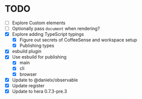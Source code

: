 TODO
====

- [ ] Explore Custom elements
- [ ] Optionally pass `document` when rendering?
- [x] Explore adding TypeScript typings
  - [x] Figure out secrets of CoffeeSense and workspace setup
  - [x] Publishing types
- [x] esbuild plugin
- [x] Use esbuild for publishing
  - [x] main
  - [x] cli
  - [x] browser
- [x] Update to @danielx/observable
- [x] Update register
- [x] Update to hera 0.7.3-pre.3
